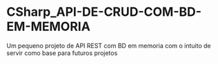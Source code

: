 # CSharp_API-DE-CRUD-COM-BD-EM-MEMORIA
Um pequeno projeto de API REST com BD em memoria com o intuito de servir como base para futuros projetos
